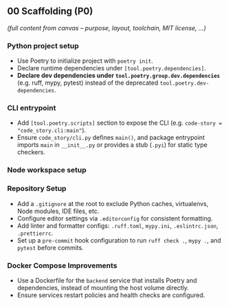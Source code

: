 ## 00 Scaffolding (P0)
*(full content from canvas – purpose, layout, toolchain, MIT license, …)*

### Python project setup
- Use Poetry to initialize project with `poetry init`.
- Declare runtime dependencies under `[tool.poetry.dependencies]`.
- **Declare dev dependencies under `tool.poetry.group.dev.dependencies`** (e.g. ruff, mypy, pytest) instead of the deprecated `tool.poetry.dev-dependencies`.

### CLI entrypoint
- Add `[tool.poetry.scripts]` section to expose the CLI (e.g. `code-story = "code_story.cli:main"`).
- Ensure `code_story/cli.py` defines `main()`, and package entrypoint imports `main` in `__init__.py` or provides a stub (`.pyi`) for static type checkers.

### Node workspace setup

### Repository Setup
- Add a `.gitignore` at the root to exclude Python caches, virtualenvs, Node modules, IDE files, etc.
- Configure editor settings via `.editorconfig` for consistent formatting.
- Add linter and formatter configs: `.ruff.toml`, `mypy.ini`, `.eslintrc.json`, `.prettierrc`.
- Set up a `pre-commit` hook configuration to run `ruff check .`, `mypy .`, and `pytest` before commits.

### Docker Compose Improvements
- Use a Dockerfile for the `backend` service that installs Poetry and dependencies, instead of mounting the host volume directly.
- Ensure services restart policies and health checks are configured.
